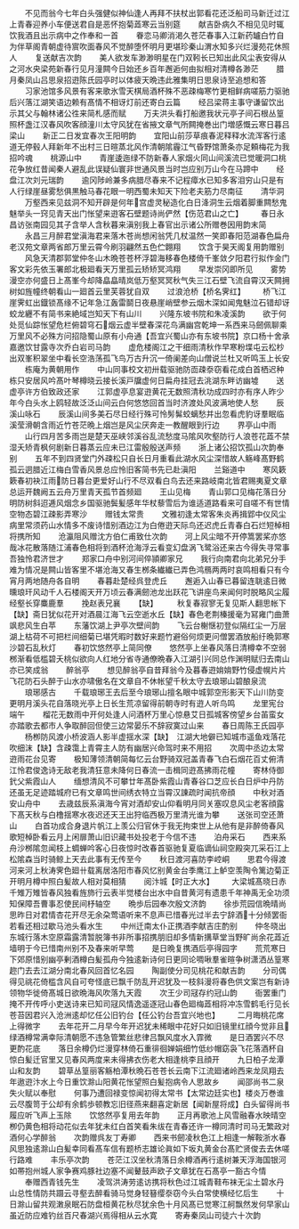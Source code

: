 <!-- { "loadSidebar": true } -->
　　不见而翁今七年白头强健似神仙逢人再拜不扶杖出郭看花还泛船司马新迁过江上青春迎养小车便送君自是恶怀抱菊蕋寒云当别筵
　　献吉卧病久不相见见时辄饮我酒且出示病中之作奉和一首
　　眷恋马卿消渇久苍茫春事入江新药罏白竹自为伴草阁青朝虚待賔吹面春风不觉醉堕怀明月更堪珍秦山渭水知多兴烂漫苑花休照人
　　复送献吉次韵
　　美人欲发车渺渺明星在门双靷长已知出此风尘表安得从之河水央梁苑新春行见月潼闗今日始还乡百年邂逅何由拟相对清樽各渺茫
　　腊月秦凤山吕思泉招逰陈氏园亭时以体疲天晩违此雅集明日思泉诗至追想和答
　　习家池馆多风景有客来歌氷雪天棋局酒杯殊不恶疎梅寒竹更相鲜病嗟筋力驱驰后兴落江湖笑语边赖有髙情不相讶灯前还寄白云篇
　　经吕梁蒋主事守谦留饮出示其父与翰林诸公徃来简札感而赋
　　万夫洪头看打船邀我状元亭子间石根丛篁照杯盏江汉春风吹客顔潼川太守风犹在省掖文章气所闗掩巻出门増感慨云寒日暮吕梁山
　　新正二日发宜春次王阳明韵
　　宜阳山前莎草痕春泥释释水流浑客行逺道无停毂人拜新年不出村三日暄蒸北风作清朝隂霾江气昏野馆萧条亦足頼梅花为我招吟魂
　　桃源山中
　　青崖逶迤绿不防新春人家烟火同山间溪流已觉暖洞口桃花争放红昔闻秦人避乱此误疑仙寰非世通风景当时岂应别万山今在马蹄中
　　经盘江次刘元瑞韵
　　逾冈陟岭兼多病腊尽春来不记程瘴水已知多客泪穷山只是有人行绿崖昼雾愁俱黒触马春花眼一明西蜀未知天下险老夫筋力尽南征
　　清华洞
　　万壑西来见兹洞不知开辟是何年宫虚灵秘造化白日洚洞生云烟着脚重闗愁鬼魅举头一窍见青天出门怅望来逰客石壁题诗尚俨然【伤范君山之亡】
　　春日永昌访张南园见其子含举人含秋暮来滇别我上春官出示诸公所赠巻因用韵末简
　　永昌三月醉君堂滇海君来落木苍尚想闲翁凭几杖温然一笑即春阳范湖春色扁舟老汉苑文章两省郎万里云霄今刷羽翩然五色伫翺翔
　　饮含于昊天阁复用韵赠别
　　风急天清郡郭堂仲冬山木晩苍苍杯浮碧海移春色楼倚千峯敛夕阳君行拟作金门客文彩先依玉署郎北极廻看天万里孤云矫矫冥鸿翔
　　早发崇冈即所见
　　雾势漫空亦何盛日上髙峯今却降皛皛晴岚低万壑冥冥秋气失三江石壁飞流自霄汉天闗拥树如旌幢终朝看山一廻首云里芙蓉犹自双
　　过浪沧桥【桥名霁红】
　　桥飞江崖霁虹出鐡锁髙缘不记年急江轰雷鬬日夜悬崖峭壁参云烟木深如闻鬼魅泣石错却讶蛟龙纒不有简书来絶域岂知天下有山川
　　兴隆东坡书院和朱凌溪韵
　　欲于何处觅仙踪怅望危栏俯碧穹石烟云虚半壁春深花鸟满幽宫乾坤一系西来马劒佩聊乘万里风不必殊方问招隐蜀山原有小舟通【吾宜兴蜀山亦有东坡书院】京口杨十舍承嘉邀饮甘露寺次乔白岩司马韵
　　虚危楼阁江之干细雨清秋作早寒粉堞屯云松杪出双峯积翠坐中看长空浩荡孤飞鸟万古升沉一倚阑差向山僧说兰杜又听鸣玉上长安
　　栋庵为黄朝用作
　　中山同事校文初卅载驱驰防靣疎沗窃看花成白首栖迟种栋只安居风吟髙叶琴樽晓云接长溪戸牖虚何日扁舟挂冠去洮湖东畔访幽墟
　　送虚亭许方伯致政还家
　　江郭虚亭息宴逰黄花无数照清秋功成四时亦有序人昨少年今白头水上鸥轻故泛泛山间云白何悠悠回首当时济渡处风波满地使人愁
　　辰溪山咏石
　　辰溪山间多美石尽日经行殊可怜髣髴蛟螭愁并出忽看虎豹讶羣眠临溪莹滑朝含雨近竹苍茫晩上烟岂是风尘厌奔走一教醒眼到行边
　　界亭山中雨
　　山行四月苦多雨岂是楚天巫峡邻溪谷乱流愁度马隂风吹壑防行人浪苍花蕋不禁湿夭矫青枫何剧新日暮蒸云应未已江雷殷殷送声频
　　浙上诸公招饮孤山次韵奉别
　　五年不到四贤堂门外疎松只自长日月重看此湖水风尘深惜故人觞峰髙野鹤孤云迵腊近江梅白雪香风景总应怜旧客简书先已赴滇阳
　　兰谿道中
　　寒风簌簌春初袂江雨防日暮台更爱好山行不尽双看白鸟去还来路岐南北皆君赐夷夏文章总运开魏阙五云舟万里青天孤节首频廻
　　王山见梅
　　青山郭口见梅花落日分明防树斜迢逓风烟念乡国驱驰鬓髪感年华杖藜雪后为谁适道路看来可自嗟不有世情空物态碧江疎影弄寒沙
　　赠钱太常贵
　　文雅初逢太常客朱炎再揖郢中仪风尘病里常须药山水情多不废诗惜别酒边江为白倦逰天际鸟还迟虎丘青春白石烂短棹相将携所知
　　沧瀛阻风赠沈方伯仁甫致仕次韵
　　河上风尘暗不开停篙罢桨亦悠哉冰花散落随江浦春色相将到酒杯沧海浮云看变幻盘涡飞鹭浴还来古今得失寻常事吾独怜君济世才
　　郑家口舟中别河间倅頴卿家兄
　　我行向南君向北弟兄分手难为情况是闗山皆客里不堪沧海又春生桞条纎纎已弄色鸿鴈两两时哀鸣相看只有今宵月两地随舟各自明
　　春暮赴楚经呉登虎丘
　　邂逅入山春已暮留连聎逺日微曛琅玕风动千人石楼阁天开万顷云春满劒池龙出跃花飞讲座鸟来闻何时脱略风尘履经壑长穿麋鹿羣
　　挽赵表兄襄
　　【缺】　　　秋复春寂寥无复见斯人翻思帐下【缺】斋日犹似花开对酒晨江海飞云空逝水丘【缺】春色老荆榛援毫为冩雍门曲萧飒悲风生白苹
　　东藩饮湖上尹亭次壁间韵
　　飞云台榭惬初登似隔红尘一万层湖上枯荷不可把栏间细菊已堪凭暇时数好来题竹避俗何烦更问僧罢酒放船纡晩郭寒沙碧石乱秋灯
　　春初饮悠然亭上简同僚
　　悠然亭上坐春风落日清樽幸不空弱桞渐看低槛碧夭桃似欲向人红地分省寺通僚晩春入江湖引兴同总作渊明赋归去南山亦已笑成翁
　　醉翁亭
　　想见醉翁亭自昔拜翁今及暮春逰姢姢野竹侵虚幌片片飞花防石头醉于山水亦啸傲名在文章自不休帐望千秋太守去琅琊山碧酿泉流
　　琅琊感古
　　千载琅琊王去后至今琅琊山擅名眼中城郭空形影天下山川防变更明月溪头花自落晓光亭上日长生荒凉留得前朝寺时有逰人听鸟鸣
　　龙里宪台端午
　　榴花无数雨中开何处逢人问酒杯万里心惊悬艾日孤城客傍望乡台苖蛮女亦踏歌去都市人争取醉回但使三边常晏乐不辞寂寞过山来
　　春日周陈王氏园亭
　　杨栁防风渡小桥波涵人影半虚揺水深【缺】　江湖大地僻已知城市遥鱼戏落花吹细沫【缺】含疎霭上青霄主人防有幽居兴命驾时来不用招
　　次周中丞边太常逰雨花台见寄
　　极知薄领清朝简每忆云台野骑双冠盖青春飞白石烟花百丈俯清江怜君俊逸诗无敌老我清狂意未降何日春流一击楫同逰髙拂雨花幢
　　寄林侍御釴父紫霞山人
　　缅想清风不可攀廿年髙卧紫霞山青春谷口芝应长白日炉中丹防还虽无足迹踏城府已有文章鸣世间绣衣特立当霄汉諌疏时闻抗帝顔
　　中秋对酒安山舟中
　　去歳兹辰系滇海今宵对酒却安山仰看明月同关塞叹息风尘老客顔露下髙天秋与白橹揺寒水夜迟还天王出狩临西极万里清光谁为攀
　　送张司空还萧山
　　白首功成合身退片帆江上羡公归官休于我无拘束世上从他有是非醉倚春风歌短棹卧看云月上闲扉萧山旧识藏书处投老于今信不违
　　泊舟采石
　　西来系舟沙桞隂忽闻枝上蜩蝉吟客心日夜惊时改春首驱驰复夏临谪仙祠空殿突兀采石江上松隂森当时骑鲸上天去此事有无传至今
　　秋日渡河喜防李崆峒
　　思君今得渡河来河上秋涛霁色廻卄载离居洛阳市春风忆别黄金台季鹰江上鲈空羡陶令篱边菊正开明月樽中照白髪故人相对莫相猜
　　阅汴城【时正大水】
　　大梁城髙晓日赤千雉万雉皆春风独看旌斾行云表半觉楼台出水中自昔黄河有遗患千年神禹无全功须知保障吾曹事忍使民间杼轴空
　　晩歩后园奉次殷文济韵
　　徐歩荒园信晩晴尚思昨日对君情杏花开尽无余朶莺语听来不息声已惜春光过半去宁辞酒十分倾罢衙若看还相过歇马池头看水生
　　中州迁南太仆正携酒李献吉庄酌别
　　仲冬晓出东城行落木空原霜露清暂脱簿书非所事招携朋旧却多情新搆草堂当野旷尚余花蕋近墙明于今已惜南州别不及春来听早莺
　　是日晩复携酒后亭得园字
　　荒荒寒日下郊原惜别幽亭剰酒樽白髪孤舟今独逺新诗何日更同论啁啾羣雀暄争树潇洒丛篁寒趂门去去江湖分南北春风回首忆名园
　　陶副使分司见桃花和献吉韵
　　分司偶得见祧花倚槛含风自可夸怪底已飘千防乱开迟犹及一枝斜漫将春色供文案岂有新诗领物华徙倚髙城日欲晩海风吹落九天霞
　　次王少司冦存约冠山韵
　　衙罢重门掩不开传呼小吏送诗来已知司冦风情逸遥逐冠山春色廻梅蕋相将冲冻雪鹤毛行见长苍苔因君兴入沧洲逺却忆任公旧钓台【任公钓台吾宜兴地也】
　　二月晦桃花席上得微字
　　去年花开二月早今年开迟犹未稀眼中花好只如旧镜里红顔今觉非且绿酒樽常满幸际清朝愿不违急管繁丝悲律吕飘风度水入霏微
　　是日酒罢兴不尽更酌花底
　　落日余樽仍烂漫穿林倚石重徘徊婵娟细竹低纱帽窈袅飞花落酒杯自惊白髪迁官里又见春风两度来未得拂衣伤老大相逢桃李且顔开
　　九日柏子龙潭山和友韵
　　碧草丛篁丽客觞柏潭秋晩石苍苍长云南下江流廻诸岭西来龙凤翔去年遨逰汴水上今日重饮滁山阳黄花怅望照白髪抱病令人思故乡
　　闻邵尚书二泉失火赋以奉慰
　　何事乃遭回禄变惊闻初得太常书【太常边廷实也】楼炎万巻谁云尽腹笥于公却有余鹤歩顿教忘旧径燕来翻喜定新居【闻新屋将成】白头留得尚书履应听飞声上玉除
　　饮悠然亭复用去年韵
　　正月再歌池上风雪融春水映晴空栁仍黄色相将动花似去年犹未红白首笑看朱绂在青春还许一樽同清时司马无繁政对酒何心学醉翁
　　次韵赠呉友丁寿卿
　　西来书劒凌秋色江上相逢一解鞍浙水春风思独逺滁山白髪幸同看髙车信有题桥志雄论眞如下坂丸黄金台髙贮贤俊去去休嗟行路难
　　丰乐亭次韵
　　苍茫江汉坐秋清落日余樽酒再行逺树兼天浮海国银河如帯抱州城人家争赛鸡豚社边塞不闻鼙鼓声欧子文章犹在石髙亭一豁古今情
　　奉赠西青钱先生
　　凌驾洪涛劳逺访携将秋色过江城青鞋布袜无尘土碧水丹山总性情防共蹑云寻壑去醉看骑马觉身轻簮缨沗窃今头白常使横经忆后生
　　十日滁山留共观潄泉眠石防盘桓黄花秋尽犹余色十月风髙已觉寒江舸飘然发何早家山虽近防应难钓丝百尺春湖兴焉得相从云水寛
　　寄寿秦凤山司徒六十次韵
